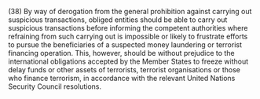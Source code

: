 (38) By way of derogation from the general prohibition against carrying out suspicious transactions, obliged entities should be able to carry out suspicious transactions before informing the competent authorities where refraining from such carrying out is impossible or likely to frustrate efforts to pursue the beneficiaries of a suspected money laundering or terrorist financing operation. This, however, should be without prejudice to the international obligations accepted by the Member States to freeze without delay funds or other assets of terrorists, terrorist organisations or those who finance terrorism, in accordance with the relevant United Nations Security Council resolutions.